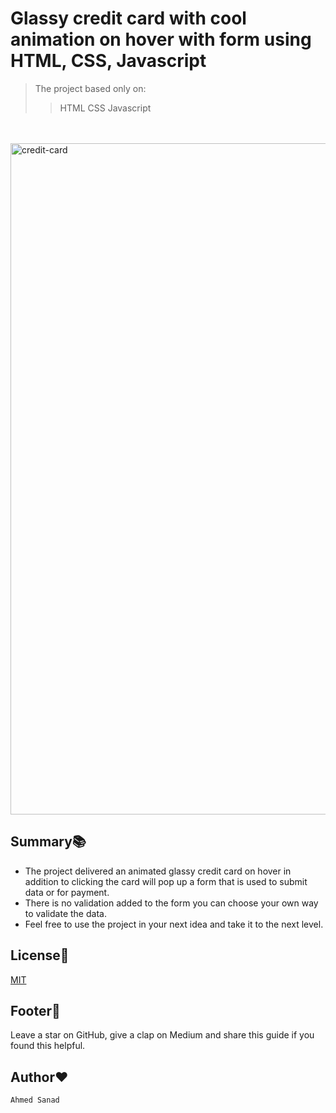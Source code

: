 # Glassy credit card with cool animation on hover with form using HTML, CSS, Javascript

> The project based only on:
>
> > HTML
> > CSS
> > Javascript

<br />
<br />


<img width="1074" alt="credit-card" src="https://user-images.githubusercontent.com/57454543/231945995-6a697ae7-7679-447d-8866-88f5bb380771.png">


## Summary📚

- The project delivered an animated glassy credit card on hover in addition to clicking the card will pop up a form that is used to submit data or for payment.
- There is no validation added to the form you can choose your own way to validate the data.
- Feel free to use the project in your next idea and take it to the next level.

## License🧾

[MIT](https://choosealicense.com/licenses/mit/)

## Footer💐

Leave a star on GitHub, give a clap on Medium and share this guide if you found this helpful.

## Author❤️

`Ahmed Sanad`
